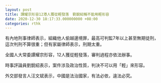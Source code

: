 ```yaml
---
layout: post
title: 譚耀宗形容12港人獲從輕發落　劉銳紹稱不能用輕形容
date: 2020-12-30 18:17:33.000000000 +08:00
categories: rthk
---
```


有內地刑事律師表示，組織他人偷越邊境罪，最高可判監7年以上甚至無期徒刑，這次判刑不算很重；但有家屬律師表示，刑期太重。

全國人大常委譚耀宗形容，12人獲從輕發落，審判過程亦依法辦事。

時事評論員劉銳紹表示，案件涉及政治性質，判決不可以用「輕」來形容。

外交部發言人汪文斌表示，中國是法治國家，有法必依，違法必究。
